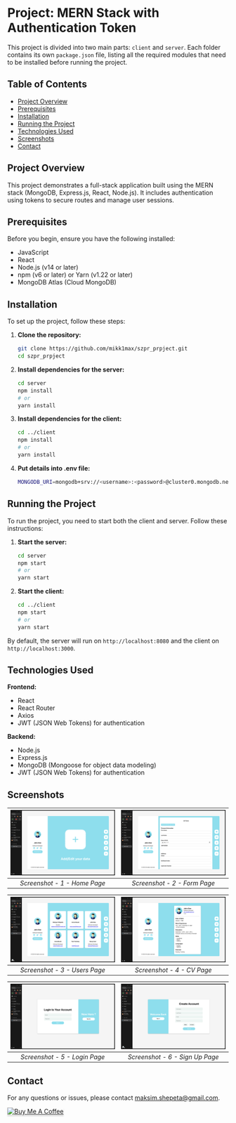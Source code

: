 # Project: MERN Stack with Authentication Token

This project is divided into two main parts: `client` and `server`. Each folder contains its own `package.json` file, listing all the required modules that need to be installed before running the project.

## Table of Contents

- [Project Overview](#project-overview)
- [Prerequisites](#prerequisites)
- [Installation](#installation)
- [Running the Project](#running-the-project)
- [Technologies Used](#technologies-used)
- [Screenshots](#screenshots)
- [Contact](#contact)

## Project Overview

This project demonstrates a full-stack application built using the MERN stack (MongoDB, Express.js, React, Node.js). It includes authentication using tokens to secure routes and manage user sessions.

## Prerequisites

Before you begin, ensure you have the following installed:

- JavaScript
- React
- Node.js (v14 or later)
- npm (v6 or later) or Yarn (v1.22 or later)
- MongoDB Atlas (Cloud MongoDB)

## Installation

To set up the project, follow these steps:

1. **Clone the repository:**
    ```bash
    git clone https://github.com/mikk1max/szpr_prpject.git
    cd szpr_prpject
    ```

2. **Install dependencies for the server:**
    ```bash
    cd server
    npm install
    # or
    yarn install
    ```

3. **Install dependencies for the client:**
    ```bash
    cd ../client
    npm install
    # or
    yarn install
    ```
4. **Put details into .env file:**
   ```bash
   MONGODB_URI=mongodb+srv://<username>:<password>@cluster0.mongodb.net/<database>?retryWrites=true&w=majority
   ```
   
## Running the Project

To run the project, you need to start both the client and server. Follow these instructions:

1. **Start the server:**
    ```bash
    cd server
    npm start
    # or
    yarn start
    ```

2. **Start the client:**
    ```bash
    cd ../client
    npm start
    # or
    yarn start
    ```

By default, the server will run on `http://localhost:8080` and the client on `http://localhost:3000`.

## Technologies Used

**Frontend:**
- React
- React Router
- Axios
- JWT (JSON Web Tokens) for authentication

**Backend:**
- Node.js
- Express.js
- MongoDB (Mongoose for object data modeling)
- JWT (JSON Web Tokens) for authentication

## Screenshots

| ![Screenshot 1](./screenshots/home.png) | ![Screenshot 2](./screenshots/form.png) |
|:---------------------------------------:|:----------------------------------------:|
| *Screenshot - 1 - Home Page*            | *Screenshot - 2 - Form Page*             |

| ![Screenshot 3](./screenshots/users.png) | ![Screenshot 4](./screenshots/cv.png) |
|:----------------------------------------:|:-------------------------------------:|
| *Screenshot - 3 - Users Page*            | *Screenshot - 4 - CV Page*             |

| ![Screenshot 5](./screenshots/logIn.png) | ![Screenshot 6](./screenshots/signUp.png) |
|:----------------------------------------:|:-----------------------------------------:|
| *Screenshot - 5 - Login Page*            | *Screenshot - 6 - Sign Up Page*           |

## Contact

For any questions or issues, please contact [maksim.shepeta@gmail.com](mailto:maksim.shepeta@gmail.com).

<a href="https://www.buymeacoffee.com/mikkimax" target="_blank"><img src="https://www.buymeacoffee.com/assets/img/custom_images/orange_img.png" alt="Buy Me A Coffee" style="height: 41px !important;width: 174px !important;box-shadow: 0px 3px 2px 0px rgba(190, 190, 190, 0.5) !important;-webkit-box-shadow: 0px 3px 2px 0px rgba(190, 190, 190, 0.5) !important;" ></a>
